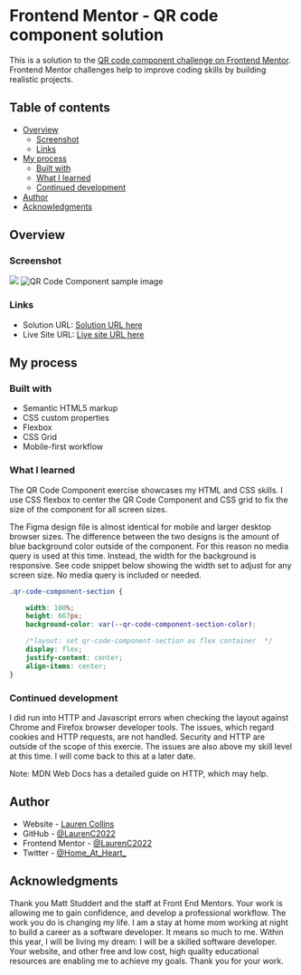 # Frontend Mentor - QR code component solution

This is a solution to the [QR code component challenge on Frontend Mentor](https://www.frontendmentor.io/challenges/qr-code-component-iux_sIO_H). Frontend Mentor challenges help to improve coding skills by building realistic projects. 

## Table of contents

- [Overview](#overview)
  - [Screenshot](#screenshot)
  - [Links](#links)
- [My process](#my-process)
  - [Built with](#built-with)
  - [What I learned](#what-i-learned)
  - [Continued development](#continued-development)
- [Author](#author)
- [Acknowledgments](#acknowledgments)

## Overview

### Screenshot

![](./screenshot.jpg)
![QR Code Component sample image](https://laurenc2022.github.io/qr-code-component/design/desktop-preview.jpg)

### Links

- Solution URL: [Solution URL here](https://github.com/LaurenC2022/qr-code-component.git)
- Live Site URL: [Live site URL here](https://laurenc2022.github.io/qr-code-component/)

## My process

### Built with

- Semantic HTML5 markup
- CSS custom properties
- Flexbox
- CSS Grid
- Mobile-first workflow

### What I learned

The QR Code Component exercise showcases my HTML and CSS skills. I use CSS flexbox to center the QR Code Component and CSS grid to fix the size of the component for all screen sizes. 

The Figma design file is almost identical for mobile and larger desktop browser sizes. The difference between the two designs is the amount of blue background color outside of the component. For this reason no media query is used at this time. Instead, the width for the background is responsive. See code snippet below showing the width set to adjust for any screen size. No media query is included or needed. 

```css
.qr-code-component-section {

    width: 100%; 
    height: 667px; 
    background-color: var(--qr-code-component-section-color);

    /*layout: set qr-code-component-section as flex container  */
    display: flex;
    justify-content: center;
    align-items: center;
}
```

### Continued development

I did run into HTTP and Javascript errors when checking the layout against Chrome and Firefox browser developer tools. The issues, which regard cookies and HTTP requests, are not handled. Security and HTTP are outside of the scope of this exercie. The issues are also above my skill level at this time. I will come back to this at a later date. 

Note: MDN Web Docs has a detailed guide on HTTP, which may help.  

## Author

- Website - [Lauren Collins](https://laurencollins.dev)
- GitHub - [@LaurenC2022](https://github.com/LaurenC2022)
- Frontend Mentor - [@LaurenC2022](https://www.frontendmentor.io/profile/LaurenC2022)
- Twitter - [@Home_At_Heart_](https://twitter.com/Home_At_Heart_)

## Acknowledgments

Thank you Matt Studdert and the staff at Front End Mentors. Your work is allowing me to gain confidence, and develop a professional workflow. The work you do is changing my life. I am a stay at home mom working at night to build a career as a software developer. It means so much to me. Within this year, I will be living my dream: I will be a skilled software developer. Your website, and other free and low cost, high quality educational resources are enabling me to achieve my goals. Thank you for your work. 
